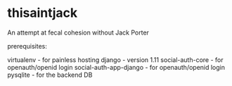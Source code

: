 thisaintjack
============

An attempt at fecal cohesion without Jack Porter

prerequisites:

virtualenv         - for painless hosting
django             - version 1.11
social-auth-core - for openauth/openid login
social-auth-app-django - for openauth/openid login
pysqlite           - for the backend DB
